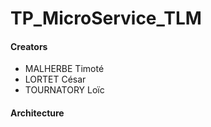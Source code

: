 # TP_MicroService_TLM

#### Creators

* MALHERBE Timoté
* LORTET César
* TOURNATORY Loïc
                
#### Architecture
